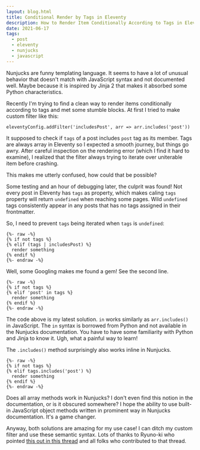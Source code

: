 ```yaml
---
layout: blog.html
title: Conditional Render by Tags in Eleventy
description: How to Render Item Conditionally According to Tags in Eleventy - Nunjucks
date: 2021-06-17
tags:
  - post
  - eleventy
  - nunjucks
  - javascript
---
```


Nunjucks are funny templating language. It seems to have a lot of unusual behavior that doesn't match with JavaScript syntax and not documented well. Maybe because it is inspired by Jinja 2 that makes it absorbed some Python characteristics.

Recently I'm trying to find a clean way to render items conditionally according to tags and met some stumble blocks. At first I tried to make custom filter like this:

```nunjucks
eleventyConfig.addFilter('includesPost', arr => arr.includes('post'))
```

It supposed to check if `tags` of a post includes `post` tag as its member. Tags are always array in Eleventy so I expected a smooth journey, but things go awry. After careful inspection on the rendering error (which I find it hard to examine), I realized that the filter always trying to iterate over uniterable item before crashing.

This makes me utterly confused, how could that be possible?

Some testing and an hour of debugging later, the culprit was found! Not every post in Eleventy has `tags` as property, which makes caling `tags` property will return `undefined` when reaching some pages. Wild `undefined` tags consistently appear in any posts that has no tags assigned in their frontmatter.

So, I need to prevent `tags` being iterated when `tags` is `undefined`:

```nunjucks
{%- raw -%}
{% if not tags %}
{% elif (tags | includesPost) %}
  render something
{% endif %}
{%- endraw -%}
```

Well, some Googling makes me found a gem! See the second line.

```nunjucks
{%- raw -%}
{% if not tags %}
{% elif 'post' in tags %}
  render something
{% endif %}
{%- endraw -%}
```

The code above is my latest solution. `in` works similarly as `arr.includes()` in JavaScript. The `in` syntax is borrowed from Python and not available in the Nunjucks documentation. You have to have some familiarity with Python and Jinja to know it. Ugh, what a painful way to learn!

The `.includes()` method surprisingly also works inline in Nunjucks.

```nunjucks
{%- raw -%}
{% if not tags %}
{% elif tags.includes('post') %}
  render something
{% endif %}
{%- endraw -%}
```

Does all array methods work in Nunjucks? I don't even find this notion in the documentation, or is it obscured somewhere? I hope the ability to use built-in JavaScript object methods written in prominent way in Nunjucks documentation. It's a game changer.

Anyway, both solutions are amazing for my use case! I can ditch my custom filter and use these semantic syntax. Lots of thanks to Ryuno-ki who pointed [this out in this thread][1] and all folks who contributed to that thread.

[1]: https://github.com/11ty/eleventy/issues/524
